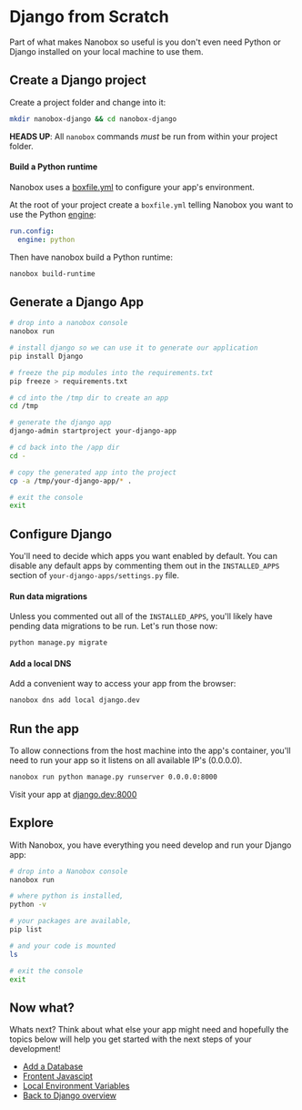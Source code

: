 # Django from Scratch
Part of what makes Nanobox so useful is you don't even need Python or Django installed on your local machine to use them.

## Create a Django project
Create a project folder and change into it:

```bash
mkdir nanobox-django && cd nanobox-django
```

**HEADS UP**: All `nanobox` commands *must* be run from within your project folder.

#### Build a Python runtime
Nanobox uses a <a href="https://docs.nanobox.io/boxfile/" target="\_blank">boxfile.yml</a> to configure your app's environment.

At the root of your project create a `boxfile.yml` telling Nanobox you want to use the Python <a href="https://docs.nanobox.io/engines/" target="\_blank">engine</a>:

```yaml
run.config:
  engine: python
```

Then have nanobox build a Python runtime:

```bash
nanobox build-runtime
```

## Generate a Django App

```bash
# drop into a nanobox console
nanobox run

# install django so we can use it to generate our application
pip install Django

# freeze the pip modules into the requirements.txt
pip freeze > requirements.txt

# cd into the /tmp dir to create an app
cd /tmp

# generate the django app
django-admin startproject your-django-app

# cd back into the /app dir
cd -

# copy the generated app into the project
cp -a /tmp/your-django-app/* .

# exit the console
exit
```

## Configure Django
You'll need to decide which apps you want enabled by default. You can disable any default apps by commenting them out in the `INSTALLED_APPS` section of `your-django-apps/settings.py` file.

#### Run data migrations
Unless you commented out all of the `INSTALLED_APPS`, you'll likely have pending data migrations to be run. Let's run those now:

```bash
python manage.py migrate
```

#### Add a local DNS
Add a convenient way to access your app from the browser:

```bash
nanobox dns add local django.dev
```

## Run the app
To allow connections from the host machine into the app's container, you'll need to run your app so it listens on all available IP's (0.0.0.0).

```bash
nanobox run python manage.py runserver 0.0.0.0:8000
```

Visit your app at <a href="http://django.dev:8000" target="\_blank">django.dev:8000</a>

## Explore
With Nanobox, you have everything you need develop and run your Django app:

```bash
# drop into a Nanobox console
nanobox run

# where python is installed,
python -v

# your packages are available,
pip list

# and your code is mounted
ls

# exit the console
exit
```

## Now what?
Whats next? Think about what else your app might need and hopefully the topics below will help you get started with the next steps of your development!

* [Add a Database](/python/django/add-a-database)
* [Frontent Javascipt](/python/django/frontend-javascript)
* [Local Environment Variables](/python/django/local-evars)
* [Back to Django overview](/python/django)
